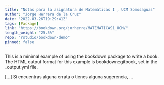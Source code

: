 ```yaml
---
title: "Notas para la asignatura de Matemáticas I , UCM Somosaguas"
author: "Jorge Herrera de la Cruz"
date: "2022-03-26T19:29:41Z"
tags: [Package]
link: "https://bookdown.org/jorherre/MATEMATICAS1_UCM/"
length_weight: "25.5%"
repo: "rstudio/bookdown-demo"
pinned: false
---
```


<p>This is a minimal example of using the bookdown package to write a book.
The HTML output format for this example is bookdown::gitbook,
set in the _output.yml file.</p> [...] Si encuentras alguna errata o tienes alguna sugerencia, ...
